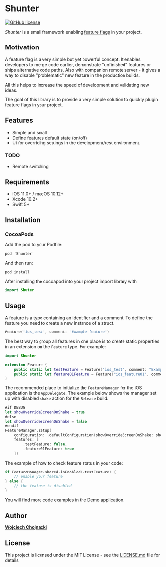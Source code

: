 # Shunter

[![GitHub license](https://img.shields.io/badge/license-MIT-lightgrey.svg?maxAge=2592000)](https://github.com/chojnac/Shunter/blob/master/LICENSE)

_Shunter_ is a small framework enabling [feature flags](https://en.wikipedia.org/wiki/Feature_toggle) in your project. 

## Motivation

A feature flag is a very simple but yet powerful concept. It enables developers to merge code earlier, demonstrate "unfinished" features or ships alternative code paths. Also with companion remote server - it gives a way to disable "problematic" new feature in the production builds. 

All this helps to increase the speed of development and validating new ideas.

The goal of this library is to provide a very simple solution to quickly plugin feature flags in your project. 

## Features
* Simple and small 
* Define features default state (on/off)
* UI for overriding settings in the development/test environment.

### TODO
* Remote switching

## Requirements
* iOS 11.0+ / macOS 10.12+
* Xcode 10.2+
* Swift 5+

## Installation

### CocoaPods

Add the pod to your Podfile:

```
pod 'Shunter'
```

And then run: 

```
pod install
```

After installing the cocoapod into your project import library with
```swift
import Shuter
```

## Usage 

A feature is a type containing an identifier and a comment. To define the feature you need to create a new instance of a struct. 

```swift
Feature("ios_test", comment: "Example feature")
```

The best way to group all features in one place is to create static properties in an extension on the `Feature` type. For example:

```swift
import Shunter

extension Feature {
    public static let testFeature = Feature("ios_test", comment: "Example feature")
    public static let feature01Feature = Feature("ios_feature01", comment: "Example feature #01")
}
```

The recommended place to initialize the `FeatureManager` for the iOS application is the `AppDelegate`. 
The example below shows the manager set up with disabled `shake` action for the `Release` build. 

```swift
#if DEBUG
let showOverrideScreenOnShake = true
#else
let showOverrideScreenOnShake = false
#endif
FeatureManager.setup(
    configuration: .defaultConfiguration(showOverrideScreenOnShake: showOverrideScreenOnShake),
    features: [
        .testFeature: false,
        .feature01Feature: true
    ])
```

The example of how to check feature status in your code:

```swift
if FeatureManager.shared.isEnabled(.testFeature) {
    // enable your feature 
} else {
    // the feature is disabled
}

```

You will find more code examples in the Demo application. 

## Author

**[Wojciech Chojnacki](https://github.com/chojnac)**

## License

This project is licensed under the MIT License - see the [LICENSE.md](LICENSE.md) file for details